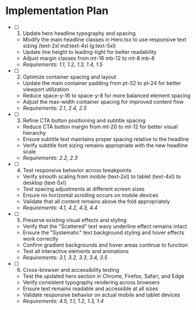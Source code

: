 # Implementation Plan

- [ ] 1. Update hero headline typography and spacing
  - Modify the main headline classes in Hero.tsx to use responsive text sizing (text-2xl md:text-4xl lg:text-5xl)
  - Update line height to leading-tight for better readability
  - Adjust margin classes from mt-16 mb-12 to mt-8 mb-8
  - _Requirements: 1.1, 1.2, 1.3, 1.4, 1.5_

- [ ] 2. Optimize container spacing and layout
  - Update the main container padding from pt-32 to pt-24 for better viewport utilization
  - Reduce space-y-16 to space-y-8 for more balanced element spacing
  - Adjust the max-width container spacing for improved content flow
  - _Requirements: 2.1, 2.4, 2.5_

- [ ] 3. Refine CTA button positioning and subtitle spacing
  - Reduce CTA button margin from mt-20 to mt-12 for better visual hierarchy
  - Ensure subtitle text maintains proper spacing relative to the headline
  - Verify subtitle font sizing remains appropriate with the new headline scale
  - _Requirements: 2.2, 2.3_

- [ ] 4. Test responsive behavior across breakpoints
  - Verify smooth scaling from mobile (text-2xl) to tablet (text-4xl) to desktop (text-5xl)
  - Test spacing adjustments at different screen sizes
  - Ensure no horizontal scrolling occurs on mobile devices
  - Validate that all content remains above the fold appropriately
  - _Requirements: 4.1, 4.2, 4.3, 4.4_

- [ ] 5. Preserve existing visual effects and styling
  - Verify that the "Scattered" text wavy underline effect remains intact
  - Ensure the "Systematic" text background styling and hover effects work correctly
  - Confirm gradient backgrounds and hover areas continue to function
  - Test all interactive elements and animations
  - _Requirements: 3.1, 3.2, 3.3, 3.4, 3.5_

- [ ] 6. Cross-browser and accessibility testing
  - Test the updated hero section in Chrome, Firefox, Safari, and Edge
  - Verify consistent typography rendering across browsers
  - Ensure text remains readable and accessible at all sizes
  - Validate responsive behavior on actual mobile and tablet devices
  - _Requirements: 4.5, 1.1, 1.2, 1.3, 1.4_